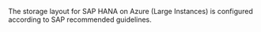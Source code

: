 The storage layout for SAP HANA on Azure (Large Instances) is configured according to SAP recommended guidelines.
